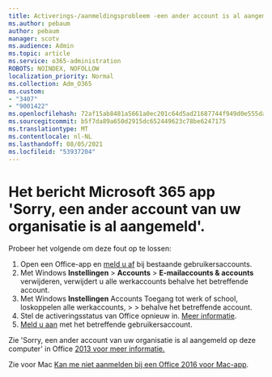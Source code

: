 ```yaml
---
title: Activerings-/aanmeldingsprobleem -een ander account is al aangemeld
ms.author: pebaum
author: pebaum
manager: scotv
ms.audience: Admin
ms.topic: article
ms.service: o365-administration
ROBOTS: NOINDEX, NOFOLLOW
localization_priority: Normal
ms.collection: Adm_O365
ms.custom:
- "3407"
- "9001422"
ms.openlocfilehash: 72af15ab8481a5661a0ec201c64d5ad21687744f949d0e555da21baf269a780f
ms.sourcegitcommit: b5f7da89a650d2915dc652449623c78be6247175
ms.translationtype: MT
ms.contentlocale: nl-NL
ms.lasthandoff: 08/05/2021
ms.locfileid: "53937204"
---
```

# <a name="fixing-the-microsoft-365-apps-sorry-another-account-from-your-organization-is-already-signed-in-message"></a>Het bericht Microsoft 365 app 'Sorry, een ander account van uw organisatie is al aangemeld'.

Probeer het volgende om deze fout op te lossen:

1. Open een Office-app en [meld u af](https://support.office.com/article/5a20dc11-47e9-4b6f-945d-478cb6d92071) bij bestaande gebruikersaccounts.   
2. Met Windows **Instellingen**  >  **Accounts**  >  **E-mailaccounts & accounts** verwijderen, verwijdert u alle werkaccounts behalve het betreffende account. 
3. Met Windows **Instellingen** Accounts Toegang tot werk of school, loskoppelen alle werkaccounts,  >    >  behalve het betreffende account. 
4. Stel de activeringsstatus van Office opnieuw in. [Meer informatie](https://docs.microsoft.com/office365/troubleshoot/activation/reset-office-365-proplus-activation-state
).
5. [Meld u aan](https://support.office.com/article/628ea040-f265-49de-b986-be09c3ebf8a9) met het betreffende gebruikersaccount. 

Zie 'Sorry, een ander account van uw organisatie is al aangemeld op deze computer' in Office [2013 voor meer informatie.](https://docs.microsoft.com/office/troubleshoot/error-messages/another-account-already-signed-in)

Zie voor Mac [Kan me niet aanmelden bij een Office 2016 voor Mac-app](https://docs.microsoft.com/office365/troubleshoot/authentication/sign-in-to-office-2016-for-mac-fail).